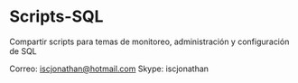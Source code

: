 # Scripts-SQL
Compartir scripts para temas de monitoreo, administración y configuración de SQL

Correo: iscjonathan@hotmail.com
Skype: iscjonathan
